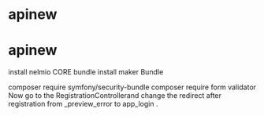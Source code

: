 # apinew
# apinew


install nelmio CORE bundle
install maker Bundle

composer require symfony/security-bundle
composer require form validator
Now go to the RegistrationControllerand change the redirect after registration from _preview_error to app_login .